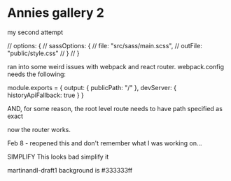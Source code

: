 # Annies gallery 2
my second attempt


 // options: {
            //   sassOptions: {
            //     file: "src/sass/main.scss",
            //     outFile: "public/style.css"
            //   }
            // }

ran into some weird issues with webpack and react router.
webpack.config needs the following:

module.exports = {
  output: {
    publicPath: "/"
  },
  devServer: {
    historyApiFallback: true
  }
}

AND, for some reason, the root level route needs to have path specified as exact
<Route exact path="/">

now the router works.

Feb 8 - reopened this and don't remember what I was working on... 

SIMPLIFY
This looks bad
simplify it


martinandI-draft1 background is #333333ff
